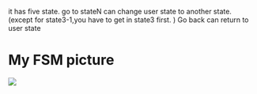 
it has five state. go to stateN can change user state to another state.
(except for state3-1,you have to get in state3 first. )
Go back can return to user state

# My FSM picture

![](https://i.imgur.com/G8J1NlA.png)

